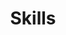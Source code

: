 ---
# An instance of the Featurette widget.
# Documentation: https://wowchemy.com/docs/page-builder/
widget: featurette
# widget: page_builder

# This file represents a page section.
headless: true

# Order that this section appears on the page.
weight: 30

title: Skills
subtitle:
# subtitle: "Here are my main skills on which I have been working!"

# Showcase personal skills or business features.
# - Add/remove as many `feature` blocks below as you like.
# - For available icons, see: https://wowchemy.com/docs/page-builder/#icons

# - description: 
#   icon: opencv
#   icon_pack: custom
#   name: OpenCV

# - description: 
#   icon: flask
#   icon_pack: custom
#   name: Flask

# - description: Digital Inline Holography
#   icon: microscope
#   icon_pack: fas
#   name: Medical Imaging

# sections:

#   - block: featurette
#     id: programming-languages
#     content:
#       title: Programming Languages
#       items:
#         - name: Python
#           icon: python
#           icon_pack: fab
#         - name: C++
#           icon: code
#           icon_pack: fas

#   - block: featurette
#     id: deep-learning-ai
#     content:
#       title: Deep Learning & AI
#       items:
#         - name: PyTorch
#           icon: pytorch
#           icon_pack: fab
#         - name: TensorFlow
#           icon: tensorflow
#           icon_pack: fab
#         - name: Keras
#           icon: brain
#           icon_pack: fas
#         - name: Hugging Face
#           icon: hf
#           icon_pack: fab
          
#   - block: featurette
#     id: computer-vision
#     content:
#       title: Computer Vision
#       items:
#         - name: OpenCV
#           icon: opencv
#           icon_pack: custom
#         - name: scikit-image
#           icon: images
#           icon_pack: fas
#         - name: OpenVINO
#           icon: openvino
#           icon_pack: custom

#   - block: featurette
#     id: mlops-deployment
#     content:
#       title: MLOps & Deployment
#       items:
#         - name: Docker
#           icon: docker
#           icon_pack: fab
#         - name: Kubernetes
#           icon: kubernetes
#           icon_pack: fab
#         - name: Flask
#           icon: flask
#           icon_pack: fas
#         - name: Git
#           # icon: git-alt
#           icon: git
#           icon_pack: fab
#         - name: GitHub
#           icon: github
#           icon_pack: fab

#   - block: featurette
#     id: cloud-infrastructure
#     content:
#       title: Cloud & Infrastructure
#       items:
#         - name: AWS SageMaker
#           icon: aws
#           icon_pack: fab
#         - name: GCP Vertex AI
#           icon: google-cloud
#           icon_pack: fab

#   - block: featurette
#     id: data-science-visualization
#     content:
#       title: Data Science & Visualization
#       items:
#         - name: NumPy
#           icon: square-root-alt
#           icon_pack: fas
#         - name: Pandas
#           icon: pandas
#           icon_pack: custom
#         - name: Scikit-learn
#           icon: scikitlearn
#           icon_pack: custom
#         - name: Matplotlib
#           icon: chart-bar
#           icon_pack: fas
#         - name: Seaborn
#           icon: seedling
#           icon_pack: fas
#         - name: Plotly
#           icon: plotly
#           icon_pack: custom

#   - block: featurette
#     id: environment-design
#     content:
#       title: Environment & Design
#       items:
#         - name: Linux
#           icon: linux
#           icon_pack: fab
#         - name: Figma
#           icon: figma
#           icon_pack: fab
#         # - name: GitLab
#         #   icon: gitlab
#         #   icon_pack: fab        

#   - block: featurette
#     id: languages
#     content:
#       title: Languages
#       items:
#         - name: English
#           icon: flag-usa
#           icon_pack: fas
#         - name: German
#           icon: flag-de
#           icon_pack: custom
#         # - name: Gujarati
#         #   icon: flag-in
#         #   icon_pack: custom
#         # - name: Hindi
#         #   icon: flag-in
#         #   icon_pack: custom


  # - block: featurette
  #   id: python-libraries
  #   content:
  #     title: Python Libraries
  #     columns: 2
  #     items:
  #       - name: PyTorch
  #         icon: pytorch
  #         icon_pack: custom
  #       - name: NumPy
  #         icon: numpy
  #         icon_pack: custom
  #       - name: Pandas
  #         icon: pandas
  #         icon_pack: custom
  #       - name: Matplotlib
  #         icon: matplotlib
  #         icon_pack: custom
  #       - name: OpenCV
  #         icon: opencv
  #         icon_pack: custom
  #       - name: TensorFlow
  #         icon: tensorflow
  #         icon_pack: custom

  # - block: featurette
  #   id: programming-languages
  #   content:
  #     title: Programming Languages
  #     columns: 2
  #     items:
  #       - name: Python
  #         icon: python
  #         icon_pack: fab
  #       - name: C++
  #         icon: cpp
  #         icon_pack: custom
  #       - name: LaTeX
  #         icon: latex
  #         icon_pack: custom
  #       - name: Markdown
  #         icon: markdown
  #         icon_pack: fab

  # - block: featurette
  #   id: development-tools
  #   content:
  #     title: Development Tools
  #     columns: 2
  #     items:
  #       - name: Git
  #         icon: git
  #         icon_pack: fab
  #       - name: GitLab
  #         icon: gitlab
  #         icon_pack: fab
  #       - name: GitHub
  #         icon: github
  #         icon_pack: fab
  #       - name: Linux
  #         icon: linux
  #         icon_pack: fab
  #       - name: VS Code
  #         icon: vscode
  #         icon_pack: custom
  #       - name: Canva
  #         icon: canva
  #         icon_pack: custom
          
  # - block: featurette
  #   id: languages
  #   content:
  #     title: Languages
  #     columns: 2
  #     items:
  #       - name: English (Fluent)
  #         icon: flag-usa
  #         icon_pack: custom
  #       - name: Czech (Native)
  #         icon: flag-cz
  #         icon_pack: custom
  #       - name: German (Intermediate)
  #         icon: flag-germany
  #         icon_pack: custom

feature:
- description: 
  icon: tensorflow
  icon_pack: custom
  name: TensorFlow-Keras

- description: 
  icon: python
  icon_pack: fab
  name: Python

- description: PyTorch, Qiskit, OpenVINO
  icon: laptop-code
  icon_pack: fas
  name: Frameworks

# - description: 
#   icon: latex
#   icon_pack: custom
#   name: LaTex

# - description: English, Gujarati, Hindi (C1) ; German (A2)
#   icon: globe
#   icon_pack: fas
#   name: Languages

# - description: 90%
#   icon: r-project
#   icon_pack: fab
#   name: R
# - description: 100%
#   icon: chart-line
#   icon_pack: fas
#   name: Statistics
# - description: 10%
#   icon: camera-retro
#   icon_pack: fas
#   name: Photography

# Uncomment to use emoji icons.
#- icon: ":smile:"
#  icon_pack: "emoji"
#  name: "Emojiness"
#  description: "100%"  

# Uncomment to use custom SVG icons.
# Place your custom SVG icon in `assets/media/icons/`.
# Reference the SVG icon name (without `.svg` extension) in the `icon` field.
# For example, reference `assets/media/icons/xyz.svg` as `icon: 'xyz'`
#- icon: "your-custom-icon-name"
#  icon_pack: "custom"
#  name: "Surfing"
#  description: "90%"
---